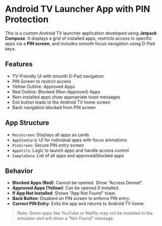 # Android TV Launcher App with PIN Protection

This is a custom Android TV launcher application developed using **Jetpack Compose**. It displays a grid of installed apps, restricts access to specific apps via a **PIN screen**, and includes smooth focus navigation using D-Pad keys.

##  Features

-  TV-Friendly UI with smooth D-Pad navigation
-  PIN Screen to restrict access
-  Yellow Outline: Approved Apps
-  Red Outline: Blocked (Non-Approved) Apps
-  Non-installed apps show appropriate toast messages
-  Exit button leads to the Android TV home screen
-  Back navigation blocked from PIN screen

##  App Structure

- `MainScreen`: Displays all apps as cards
- `AppItemCard`: UI for individual apps with focus animations
- `PinScreen`: Secure PIN entry screen
- `AppUtils`: Logic to launch apps and handle access control
- `SampleData`: List of all apps and approved/blocked apps

##  Behavior

- **Blocked Apps (Red)**: Cannot be opened. Show "Access Denied".
- **Approved Apps (Yellow)**: Can be opened if installed.
- **If App Not Installed**: Shows "App Not Found" toast.
- **Back Button**: Disabled on PIN screen to enforce PIN entry.
- **Correct PIN Entry**: Exits the app and returns to Android TV home.

> Note: Some apps like YouTube or Netflix may not be installed in the emulator and will show a "Not Found" message.
